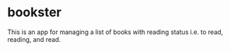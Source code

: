 # bookster

This is an app for managing a list of books with reading status i.e. to read, reading, and read.
